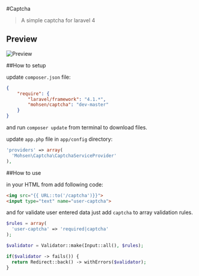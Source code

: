 #Captcha

> A simple captcha for laravel 4

## Preview

![Preview](http://aparnet.ir/wp-content/uploads/2014/04/captcha.png)

##How to setup

update `composer.json` file:

```json
{
    "require": {
        "laravel/framework": "4.1.*",
        "mohsen/captcha": "dev-master"
    }
}
```

and run `composer update` from terminal to download files.

update `app.php` file in `app/config` directory:

```php
'providers' => array(
  'Mohsen\Captcha\CaptchaServiceProvider'
),
```

##How to use

in your HTML from add following code:

```html
<img src="{{ URL::to('/captcha')}}">
<input type="text" name="user-captcha">
```

and for validate user entered data just add `captcha` to array validation rules.

```php
$rules = array(
  'user-captcha' => 'required|captcha'
);

$validator = Validator::make(Input::all(), $rules);

if($validator -> fails()) {
  return Redirect::back() -> withErrors($validator);
}
```

